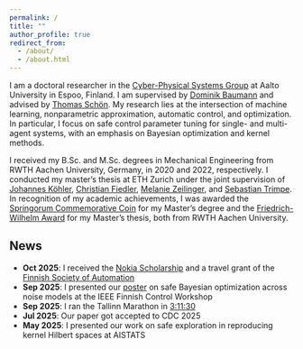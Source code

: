 ```yaml
---
permalink: /
title: ""
author_profile: true
redirect_from: 
  - /about/
  - /about.html
---
```


I am a doctoral researcher in the [Cyber-Physical Systems Group](https://www.aalto.fi/en/department-of-electrical-engineering-and-automation/cyber-physical-systems) at Aalto University in Espoo, Finland. I am supervised by [Dominik Baumann](https://baumanndominik.github.io/) and advised by [Thomas Schön](https://www.uu.se/en/contact-and-organisation/staff?query=N13-1742).
My research lies at the intersection of machine learning, nonparametric approximation, automatic control, and optimization. In particular, I focus on safe control parameter tuning for single- and multi-agent systems, with an emphasis on Bayesian optimization and kernel methods.

I received my B.Sc. and M.Sc. degrees in Mechanical Engineering from RWTH Aachen University, Germany, in 2020 and 2022, respectively. I conducted my master’s thesis at ETH Zurich under the joint supervision of [Johannes Köhler](https://scholar.google.com/citations?user=Ih4hh-8AAAAJ&hl=en), [Christian Fiedler](https://scholar.google.com/citations?user=93Qt_hgAAAAJ&hl=en), [Melanie Zeilinger](https://idsc.ethz.ch/research-zeilinger/people/person-detail.MTQyNzM3.TGlzdC8xOTI5LDg4NTM5MTE3.html), and [Sebastian Trimpe](https://www.dsme.rwth-aachen.de/cms/dsme/das-institut/team/~jlolt/prof-sebastian-trimpe/?allou=1).
In recognition of my academic achievements, I was awarded the [Springorum Commemorative Coin](https://www.maschinenbau.rwth-aachen.de/cms/maschinenbau/die-fakultaet/profil/preise-und-auszeichnungen/~dywf/springorum-denkmuenze/?Springorum-Denkmuenze=1000&lidx=1) for my Master’s degree and the [Friedrich-Wilhelm Award](https://www.dsme.rwth-aachen.de/cms/dsme/das-institut/aktuelle-meldungen/~bergpy/abdullah-tokmak-receives-friedrich-wilhelm-award/?lidx=1) for my Master’s thesis, both from RWTH Aachen University.


## News
- **Oct 2025**: I received the [Nokia Scholarship](https://www.nokiafoundation.com/nokia-scholarship-info) and a travel grant of the [Finnish Society of Automation](https://www.automaatioseura.fi/site/assets/files/1383/grant_guideline_2024_final.pdf)
- **Sep 2025**: I presented our [poster](/files/ACC_poster.pdf) on safe Bayesian optimization across noise models at the IEEE Finnish Control Workshop
- **Sep 2025**: I ran the Tallinn Marathon in [3:11:30](/files/Tallinn_mara.png)
- **Jul 2025**: Our paper got accepted to CDC 2025
- **May 2025**: I presented our work on safe exploration in reproducing kernel Hilbert spaces at AISTATS

